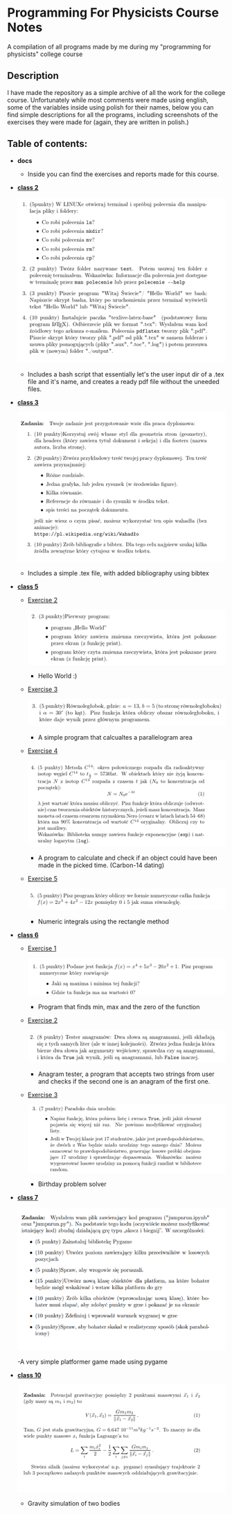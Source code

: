 # Programming For Physicists Course Notes
A compilation of all programs made by me during my "programming for physicists" college course  

## Description

I have made the repository as a simple archive of all the work for the college course.
Unfortunately while most comments were made using english, some of the variables inside using polish for their names,
below you can find simple descriptions for all the programs, including screenshots of the exercises they were made for (again, they are written in polish.)

## Table of contents:

* **docs**

  - Inside you can find the exercises and reports made for this course.

* [**class 2**](/Class%202)

  ![Screenshot](/docs/images/AllExClass2.png)

  - Includes a bash script that essentially let's the user input dir of a .tex file and it's name, and creates a ready pdf file without the uneeded files.
  
* [**class 3**](/Class%203)

  ![Screenshot](/docs/images/AllExClass3.png)

  - Includes a simple .tex file, with added bibliography using bibtex

* [**class 5**](/Class%205)

  - [Exercise 2](/Class%205/HelloWorldEx2.py)

    ![Screenshot](/docs/images/Ex2Class5.png)
      - Hello World :)

  - [Exercise 3](/Class%205/ParallelogramAreaEx3.py)
 
      ![Screenshot](/docs/images/Ex3Class5.png)
      - A simple program that calcualtes a parallelogram area

  - [Exercise 4](/Class%205/Exercise4.py)

      ![Screenshot](/docs/images/Ex4Class5.png)
      - A program to calculate and check if an object could have been made in the picked time. (Carbon-14 dating)

  - [Exercise 5](/Class%205/NumericIntegrationEx5.py)

      ![Screenshot](/docs/images/Ex5Class5.png)
      - Numeric integrals using the rectangle method
      
* [**class 6**](/Class%206)

  - [Exercise 1](/Class%206/FunctionMinMaxAnd0Ex1.py)

    ![Screenshot](/docs/images/Ex1Class6.png)
    - Program that finds min, max and the zero of the function

  - [Exercise 2](/Class%206/AnagramTesterEx2.py)

    ![Screenshot](/docs/images/Ex2Class6.png)
    - Anagram tester, a program that accepts two strings from user and checks if the second one is an anagram of the first one.

  - [Exercise 3](/Class%206/BirthdayProblemEx3.py)

    ![Screenshot](/docs/images/Ex3Class6.png)
    - Birthday problem solver

 
* [**class 7**](/Class%207/)

  ![Screenshot](/docs/images/Ex1Class7.png)
  
  -A very simple platformer game made using pygame

* [**class 10**](/Class%2010/)

  ![Screenshot](/docs/images/Ex1Class10.png)

  - Gravity simulation of two bodies
